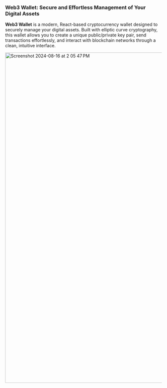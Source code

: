 
### **Web3 Wallet: Secure and Effortless Management of Your Digital Assets**

**Web3 Wallet** is a modern, React-based cryptocurrency wallet designed to securely manage your digital assets. Built with elliptic curve cryptography, this wallet allows you to create a unique public/private key pair, send transactions effortlessly, and interact with blockchain networks through a clean, intuitive interface.

<img width="1061" alt="Screenshot 2024-08-16 at 2 05 47 PM" src="https://github.com/user-attachments/assets/f95fcc87-5f40-4232-9770-fd0fd01defad">

